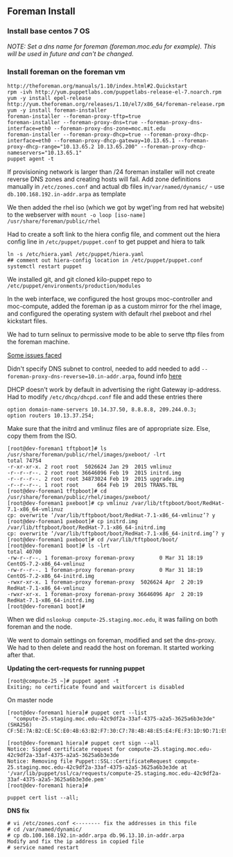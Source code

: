 ## Foreman Install

### Install base centos 7 OS
*NOTE: Set a dns name for foreman (foreman.moc.edu for example). This will be used in future and can't be changed.*

### Install foreman on the foreman vm
```shell
http://theforeman.org/manuals/1.10/index.html#2.Quickstart
rpm -ivh http://yum.puppetlabs.com/puppetlabs-release-el-7.noarch.rpm
yum -y install epel-release http://yum.theforeman.org/releases/1.10/el7/x86_64/foreman-release.rpm
yum -y install foreman-installer
foreman-installer --foreman-proxy-tftp=true
foreman-installer --foreman-proxy-dns=true --foreman-proxy-dns-interface=eth0 --foreman-proxy-dns-zone=moc.mit.edu
foreman-installer --foreman-proxy-dhcp=true --foreman-proxy-dhcp-interface=eth0 --foreman-proxy-dhcp-gateway=10.13.65.1 --foreman-proxy-dhcp-range="10.13.65.2 10.13.65.200" --foreman-proxy-dhcp-nameservers="10.13.65.1"
puppet agent -t
```

If provisioning network is larger than /24 foreman installer will not create reverse DNS zones and creating hosts will fail. 
Add zone definitions manually in `/etc/zones.conf` and actual db files in`/var/named/dynamic/` - use `db.100.168.192.in-addr.arpa` as template

We then added the rhel iso (which we got by wget'ing from red hat website) to the webserver with `mount -o loop [iso-name] /usr/share/foreman/public/rhel`

Had to create a soft link to the hiera config file, 
and comment out the hiera config line in `/etc/puppet/puppet.conf` to get puppet and hiera to talk
```shell
ln -s /etc/hiera.yaml /etc/puppet/hiera.yaml
## comment out hiera-config location in /etc/puppet/puppet.conf
systemctl restart puppet
```

We installed git, and git cloned kilo-puppet repo to `/etc/puppet/environments/production/modules`

In the web interface, we configured the host groups moc-controller and moc-compute, 
added the foreman ip as a custom mirror for the rhel image, 
and configured the operating system with default rhel pxeboot and rhel kickstart files.

We had to turn selinux to permissive mode to be able to serve tftp files from the foreman machine.

[Some issues faced](https://groups.google.com/forum/#!topic/foreman-users/q-k5twYKNJI)

Didn't specify DNS subnet to control, needed to add needed to add 
`--foreman-proxy-dns-reverse=10.in-addr.arpa`, found info [here](http://projects.theforeman.org/issues/8603)

DHCP doesn't work by default in advertising the right Gateway ip-address. 
Had to modify `/etc/dhcp/dhcpd.conf` file and add these entries there
```shell
option domain-name-servers 10.14.37.50, 8.8.8.8, 209.244.0.3;
option routers 10.13.37.254;
```

Make sure that the initrd and vmlinuz files are of appropriate size. Else, copy them from the ISO.
```shell
[root@dev-foreman1 tftpboot]# ls /usr/share/foreman/public/rhel/images/pxeboot/ -lrt
total 74754
-r-xr-xr-x. 2 root root  5026624 Jan 29  2015 vmlinuz
-r--r--r--. 2 root root 36646096 Feb 19  2015 initrd.img
-r--r--r--. 2 root root 34873024 Feb 19  2015 upgrade.img
-r--r--r--. 1 root root      664 Feb 19  2015 TRANS.TBL
[root@dev-foreman1 tftpboot]# cd /usr/share/foreman/public/rhel/images/pxeboot/
[root@dev-foreman1 pxeboot]# cp vmlinuz /var/lib/tftpboot/boot/RedHat-7.1-x86_64-vmlinuz
cp: overwrite ‘/var/lib/tftpboot/boot/RedHat-7.1-x86_64-vmlinuz’? y
[root@dev-foreman1 pxeboot]# cp initrd.img /var/lib/tftpboot/boot/RedHat-7.1-x86_64-initrd.img
cp: overwrite ‘/var/lib/tftpboot/boot/RedHat-7.1-x86_64-initrd.img’? y
[root@dev-foreman1 pxeboot]# cd /var/lib/tftpboot/boot/
[root@dev-foreman1 boot]# ls -lrt
total 40700
-rw-r--r--. 1 foreman-proxy foreman-proxy        0 Mar 31 18:19 CentOS-7.2-x86_64-vmlinuz
-rw-r--r--. 1 foreman-proxy foreman-proxy        0 Mar 31 18:19 CentOS-7.2-x86_64-initrd.img
-rwxr-xr-x. 1 foreman-proxy foreman-proxy  5026624 Apr  2 20:19 RedHat-7.1-x86_64-vmlinuz
-rwxr-xr-x. 1 foreman-proxy foreman-proxy 36646096 Apr  2 20:19 RedHat-7.1-x86_64-initrd.img
[root@dev-foreman1 boot]# 
```

When we did `nslookup compute-25.staging.moc.edu`, it was failing on both foreman and the node. 

We went to domain settings on foreman, modified and set the dns-proxy. 
We had to then delete and readd the host on foreman. It started working after that.

**Updating the cert-requests for running puppet**
```shell
[root@compute-25 ~]# puppet agent -t
Exiting; no certificate found and waitforcert is disabled
```
On master node
```shell
[root@dev-foreman1 hiera]# puppet cert --list
  "compute-25.staging.moc.edu-42c9df2a-33af-4375-a2a5-3625a6b3e3de" (SHA256) CF:5E:7A:B2:CE:5C:E0:4B:63:B2:F7:30:C7:78:4B:48:E5:E4:FE:F3:1D:9D:71:E9:C1:72:61:3C:81:84:03:4A

[root@dev-foreman1 hiera]# puppet cert sign --all
Notice: Signed certificate request for compute-25.staging.moc.edu-42c9df2a-33af-4375-a2a5-3625a6b3e3de
Notice: Removing file Puppet::SSL::CertificateRequest compute-25.staging.moc.edu-42c9df2a-33af-4375-a2a5-3625a6b3e3de at '/var/lib/puppet/ssl/ca/requests/compute-25.staging.moc.edu-42c9df2a-33af-4375-a2a5-3625a6b3e3de.pem'
[root@dev-foreman1 hiera]# 

puppet cert list --all;
```
**DNS fix**
```shell
# vi /etc/zones.conf <-------- fix the addresses in this file
# cd /var/named/dynamic/
# cp db.100.168.192.in-addr.arpa db.96.13.10.in-addr.arpa
Modify and fix the ip address in copied file
# service named restart
```

